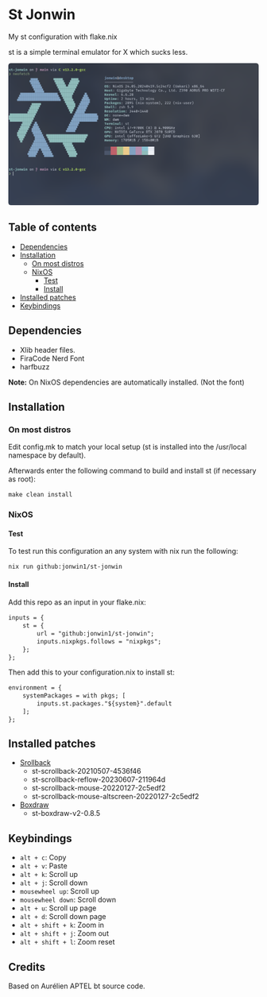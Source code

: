 # St Jonwin

My st configuration with flake.nix

st is a simple terminal emulator for X which sucks less.

<img src="./img.png" alt="Image of st terminal">

## Table of contents

- [Dependencies](#dependencies)
- [Installation](#installation)
    - [On most distros](#on-most-distros)
    - [NixOS](#nixos)
        - [Test](#test)
        - [Install](#install)
- [Installed patches](#installed-patches)
- [Keybindings](#keybindings)

## Dependencies

- Xlib header files.
- FiraCode Nerd Font
- harfbuzz

**Note:** On NixOS dependencies are automatically installed. (Not the font)


## Installation

### On most distros

Edit config.mk to match your local setup (st is installed into
the /usr/local namespace by default).

Afterwards enter the following command to build and install st (if
necessary as root):

    make clean install

### NixOS

#### Test

To test run this configuration an any system with nix run the following:

    nix run github:jonwin1/st-jonwin

#### Install

Add this repo as an input in your flake.nix:

    inputs = {
        st = {
            url = "github:jonwin1/st-jonwin";
            inputs.nixpkgs.follows = "nixpkgs";
        };
    };

Then add this to your configuration.nix to install st:

    environment = {
        systemPackages = with pkgs; [
            inputs.st.packages."${system}".default
        ];
    };

## Installed patches

- [Srollback](https://st.suckless.org/patches/scrollback/)
    - st-scrollback-20210507-4536f46
    - st-scrollback-reflow-20230607-211964d
    - st-scrollback-mouse-20220127-2c5edf2
    - st-scrollback-mouse-altscreen-20220127-2c5edf2
- [Boxdraw](https://st.suckless.org/patches/boxdraw/)
    - st-boxdraw-v2-0.8.5

## Keybindings

- `alt + c`: Copy
- `alt + v`: Paste
- `alt + k`: Scroll up
- `alt + j`: Scroll down
- `mousewheel up`: Scroll up
- `mousewheel down`: Scroll down
- `alt + u`: Scroll up page
- `alt + d`: Scroll down page
- `alt + shift + k`: Zoom in
- `alt + shift + j`: Zoom out
- `alt + shift + l`: Zoom reset

## Credits

Based on Aurélien APTEL <aurelien dot aptel at gmail dot com> bt source code.

